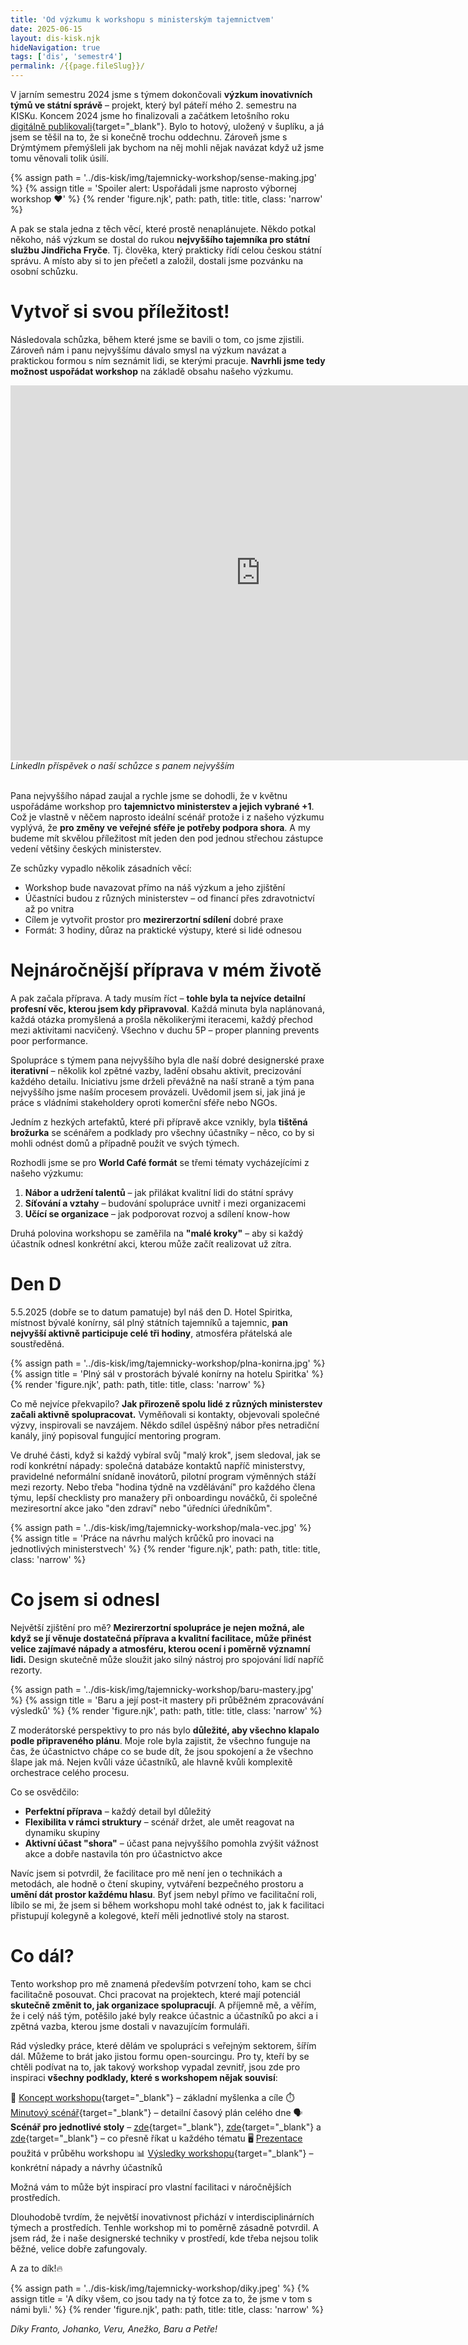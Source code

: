 ```yaml
---
title: 'Od výzkumu k workshopu s ministerským tajemnictvem'
date: 2025-06-15
layout: dis-kisk.njk
hideNavigation: true
tags: ['dis', 'semestr4']
permalink: /{{page.fileSlug}}/
---
```


<style>
    #wrapper {
    align-items: baseline;   
    }

    .narrow img{
        max-width: 600px;
    }
</style>

V jarním semestru 2024 jsme s týmem dokončovali **výzkum inovativních týmů ve státní správě** – projekt, který byl páteří mého 2. semestru na KISKu. Koncem 2024 jsme ho finalizovali a začátkem letošního roku [digitálně publikovali](https://www.inovacnitymystatnispravy.cz/){target="_blank"}. Bylo to hotový, uložený v šuplíku, a já jsem se těšil na to, že si konečně trochu oddechnu. Zároveň jsme s Drýmtýmem přemýšleli jak bychom na něj mohli nějak navázat když už jsme tomu věnovali tolik úsilí.


{% assign path = '../dis-kisk/img/tajemnicky-workshop/sense-making.jpg' %}
{% assign title = 'Spoiler alert: Uspořádali jsme naprosto výbornej workshop ❤️' %}
{% render 'figure.njk', path: path, title: title, class: 'narrow' %} 

A pak se stala jedna z těch věcí, které prostě nenaplánujete. Někdo potkal někoho, náš výzkum se dostal do rukou **nejvyššího tajemníka pro státní službu Jindřicha Fryče**. Tj. člověka, který prakticky řídí celou českou státní správu. A místo aby si to jen přečetl a založil, dostali jsme pozvánku na osobní schůzku.

# Vytvoř si svou příležitost!

Následovala schůzka, během které jsme se bavili o tom, co jsme zjistili. Zároveň nám i panu nejvyššímu dávalo smysl na výzkum navázat a praktickou formou s ním seznámit lidi, se kterými pracuje. **Navrhli jsme tedy možnost uspořádat workshop** na základě obsahu našeho výzkumu.


<iframe src="https://www.linkedin.com/embed/feed/update/urn:li:activity:7287950756219928578" 
        height="600" width="800" frameborder="0" allowfullscreen="" 
        title="Embedded post"></iframe>
<figcaption><em>LinkedIn příspěvek o naší schůzce s panem nejvyšším</em></figcaption>

<br>


Pana nejvyššího nápad zaujal a rychle jsme se dohodli, že v květnu uspořádáme workshop pro **tajemnictvo ministerstev a jejich vybrané +1**. Což je vlastně v něčem naprosto ideální scénář protože i z našeho výzkumu vyplývá, že **pro změny ve veřejné sféře je potřeby podpora shora**. A my budeme mít skvělou příležitost mít jeden den pod jednou střechou zástupce vedení většiny českých ministerstev.

Ze schůzky vypadlo několik zásadních věcí:
- Workshop bude navazovat přímo na náš výzkum a jeho zjištění
- Účastníci budou z různých ministerstev – od financí přes zdravotnictví až po vnitra
- Cílem je vytvořit prostor pro **mezirerzortní sdílení** dobré praxe
- Formát: 3 hodiny, důraz na praktické výstupy, které si lidé odnesou

# Nejnáročnější příprava v mém životě

A pak začala příprava. A tady musím říct – **tohle byla ta nejvíce detailní profesní věc, kterou jsem kdy připravoval**. Každá minuta byla naplánovaná, každá otázka promyšlená a prošla několikerými iteracemi, každý přechod mezi aktivitami nacvičený. Všechno v duchu 5P – proper planning prevents poor performance.

Spolupráce s týmem pana nejvyššího byla dle naší dobré designerské praxe **iterativní** – několik kol zpětné vazby, ladění obsahu aktivit, precizování každého detailu. Iniciativu jsme drželi převážně na naší straně a tým pana nejvyššího jsme naším procesem provázeli. Uvědomil jsem si, jak jiná je práce s vládními stakeholdery oproti komerční sféře nebo NGOs.

Jedním z hezkých artefaktů, které při přípravě akce vznikly, byla **tištěná brožurka** se scénářem a podklady pro všechny účastníky – něco, co by si mohli odnést domů a případně použít ve svých týmech.

Rozhodli jsme se pro **World Café formát** se třemi tématy vycházejícími z našeho výzkumu:
1. **Nábor a udržení talentů** – jak přilákat kvalitní lidi do státní správy
2. **Síťování a vztahy** – budování spolupráce uvnitř i mezi organizacemi  
3. **Učící se organizace** – jak podporovat rozvoj a sdílení know-how

Druhá polovina workshopu se zaměřila na **"malé kroky"** – aby si každý účastník odnesl konkrétní akci, kterou může začít realizovat už zítra.

# Den D

5.5.2025 (dobře se to datum pamatuje) byl náš den D. Hotel Spiritka, místnost bývalé konírny, sál plný státních tajemníků a tajemnic, **pan nejvyšší aktivně participuje celé tři hodiny**, atmosféra přátelská ale soustředěná. 

{% assign path = '../dis-kisk/img/tajemnicky-workshop/plna-konirna.jpg' %}
{% assign title = 'Plný sál v prostorách bývalé konírny na hotelu Spiritka' %}
{% render 'figure.njk', path: path, title: title, class: 'narrow' %} 

Co mě nejvíce překvapilo? **Jak přirozeně spolu lidé z různých ministerstev začali aktivně spolupracovat.** Vyměňovali si kontakty, objevovali společné výzvy, inspirovali se navzájem. Někdo sdílel úspěšný nábor přes netradiční kanály, jiný popisoval fungující mentoring program.

Ve druhé části, když si každý vybíral svůj "malý krok", jsem sledoval, jak se rodí konkrétní nápady: společná databáze kontaktů napříč ministerstvy, pravidelné neformální snídaně inovátorů, pilotní program výměnných stáží mezi rezorty. Nebo třeba "hodina týdně na vzdělávání" pro každého člena týmu, lepší checklisty pro manažery při onboardingu nováčků, či společné meziresortní akce jako "den zdraví" nebo "úředníci úředníkům".


{% assign path = '../dis-kisk/img/tajemnicky-workshop/mala-vec.jpg' %}
{% assign title = 'Práce na návrhu malých krůčků pro inovaci na jednotlivých ministerstvech' %}
{% render 'figure.njk', path: path, title: title, class: 'narrow' %} 

# Co jsem si odnesl

Největší zjištění pro mě? **Mezirerzortní spolupráce je nejen možná, ale když se jí věnuje dostatečná příprava a kvalitní facilitace, může přinést velice zajímavé nápady a atmosféru, kterou ocení i poměrně významní lidi.** Design skutečně může sloužit jako silný nástroj pro spojování lidí napříč rezorty.


{% assign path = '../dis-kisk/img/tajemnicky-workshop/baru-mastery.jpg' %}
{% assign title = 'Baru a její post-it mastery při průběžném zpracovávání výsledků' %}
{% render 'figure.njk', path: path, title: title, class: 'narrow' %} 

Z moderátorské perspektivy to pro nás bylo **důležité, aby všechno klapalo podle připraveného plánu**. Moje role byla zajistit, že všechno funguje na čas, že účastnictvo chápe co se bude dít, že jsou spokojení a že všechno šlape jak má. Nejen kvůli váze účastníků, ale hlavně kvůli komplexitě orchestrace celého procesu.

Co se osvědčilo:
- **Perfektní příprava** – každý detail byl důležitý
- **Flexibilita v rámci struktury** – scénář držet, ale umět reagovat na dynamiku skupiny
- **Aktivní účast "shora"** – účast pana nejvyššího pomohla zvýšit vážnost akce a dobře nastavila tón pro účastnictvo akce

Navíc jsem si potvrdil, že facilitace pro mě není jen o technikách a metodách, ale hodně o čtení skupiny, vytváření bezpečného prostoru a **umění dát prostor každému hlasu**. Byť jsem nebyl přímo ve facilitační roli, líbilo se mi, že jsem si během workshopu mohl také odnést to, jak k facilitaci přistupují kolegyně a kolegové, kteří měli jednotlivé stoly na starost.

# Co dál?

Tento workshop pro mě znamená především potvrzení toho, kam se chci facilitačně posouvat. Chci pracovat na projektech, které mají potenciál **skutečně změnit to, jak organizace spolupracují**. A příjemně mě, a věřím, že i celý náš tým, potěšilo jaké byly reakce účastnic a účastníků po akci a i zpětná vazba, kterou jsme dostali v navazujícím formuláři.

Rád výsledky práce, které dělám ve spolupráci s veřejným sektorem, šířím dál. Můžeme to brát jako jistou formu open-sourcingu. Pro ty, kteří by se chtěli podívat na to, jak takový workshop vypadal zevnitř, jsou zde pro inspiraci **všechny podklady, které s workshopem nějak souvisí**:

🎯 [Koncept workshopu](https://docs.google.com/document/d/1Hvg-xxvK_nFVv2hk2WkwJ8yyLVXgVxQaUdOrqzzEeDE/edit?usp=sharing){target="_blank"} – základní myšlenka a cíle
⏱️ [Minutový scénář](https://docs.google.com/document/d/1xrHnw5n2vXEZcZSt-rMNVJxx_7xMhJZC9c6QQfXl8zc/edit?usp=sharing){target="_blank"} – detailní časový plán celého dne
🗣️ **Scénář pro jednotlivé stoly** – [zde](https://docs.google.com/document/d/1NhC_WwT6X64LYquxxNORXKZ-bbIsPwIV-Y4U1pwn-0k/edit?usp=sharing){target="_blank"}, [zde](https://docs.google.com/document/d/1xKdlXI8tEMG_SQe2VEYm95kyivZKLGG3h-y059-4k80/edit?usp=sharing){target="_blank"} a [zde](https://docs.google.com/document/d/1NhC_WwT6X64LYquxxNORXKZ-bbIsPwIV-Y4U1pwn-0k/edit?usp=sharing){target="_blank"} – co přesně říkat u každého tématu
🖥️ [Prezentace](/inovacni-tymy/) použitá v průběhu workshopu
📊 [Výsledky workshopu](https://docs.google.com/document/d/1-TWI5ju9izoN9jLtTHwWItePwHXsvX8_wz6NaZiiYbw/edit?usp=sharing){target="_blank"} – konkrétní nápady a návrhy účastníků

Možná vám to může být inspirací pro vlastní facilitaci v náročnějších prostředích.

Dlouhodobě tvrdím, že největší inovativnost přichází v interdisciplinárních týmech a prostředích. Tenhle workshop mi to poměrně zásadně potvrdil. A jsem rád, že i naše designerské techniky v prostředí, kde třeba nejsou tolik běžné, velice dobře zafungovaly.

A za to dík!🔥


{% assign path = '../dis-kisk/img/tajemnicky-workshop/diky.jpeg' %}
{% assign title = 'A díky všem, co jsou tady na tý fotce za to, že jsme v tom s námi byli.' %}
{% render 'figure.njk', path: path, title: title, class: 'narrow' %} 

_Díky Franto, Johanko, Veru, Anežko, Baru a Petře!_